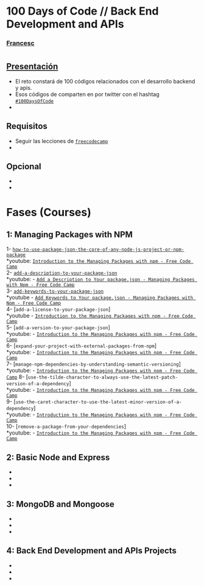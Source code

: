 # 100 Days of Code // Back End Development and APIs 
### [Francesc](https://github.com/FrancescAdPe)
#
## [Presentación](https://www.freecodecamp.org/learn/back-end-development-and-apis/)

- El reto constará de 100 códigos relacionados con el desarrollo backend y apis. 
- Esos códigos de comparten en por twitter con el hashtag [`#100DaysOfCode`](#100DaysOfCode)
- 

## Requisitos
- Seguir las lecciones de [`freecodecamp`](https://www.freecodecamp.org/learn/back-end-development-and-apis/)
-

## Opcional
- 
- 

# Fases (Courses)

## 1: Managing Packages with NPM
1- [`how-to-use-package-json-the-core-of-any-node-js-project-or-npm-package`](https://www.freecodecamp.org/learn/back-end-development-and-apis/managing-packages-with-npm/how-to-use-package-json-the-core-of-any-node-js-project-or-npm-package)  
        *youtube:
            [`Introduction to the Managing Packages with npm - Free Code Camp`](https://www.youtube.com/watch?v=LJqHGn2sOYQ&t=867s)  
2- [`add-a-description-to-your-package-json`](https://www.freecodecamp.org/learn/back-end-development-and-apis/managing-packages-with-npm/add-a-description-to-your-package-json)  
        *youtube:
            - [`Add a Description to Your package.json - Managing Packages with Npm - Free Code Camp`](https://www.youtube.com/watch?v=VKC0Har9Xwo&list=PL3vpzVxKa3PgP4ATc1xKzVMAVuftZ64-e&index=3)  
3- [`add-keywords-to-your-package-json`](https://www.freecodecamp.org/learn/back-end-development-and-apis/managing-packages-with-npm/add-keywords-to-your-package-json)  
        *youtube
            - [`Add Keywords to Your package.json - Managing Packages with Npm - Free Code Camp`](https://www.youtube.com/watch?v=LSzVQz28UnE&list=PL3vpzVxKa3PgP4ATc1xKzVMAVuftZ64-e&index=4)  
4- [`add-a-license-to-your-package-json`]  
        *youtube
            - [`Introduction to the Managing Packages with npm - Free Code Camp`](https://www.youtube.com/watch?v=LJqHGn2sOYQ&t=867s)  
5- [`add-a-version-to-your-package-json`]  
        *youtube:
            - [`Introduction to the Managing Packages with npm - Free Code Camp`](https://www.youtube.com/watch?v=LJqHGn2sOYQ&t=867s)  
6- [`expand-your-project-with-external-packages-from-npm`]  
        *youtube:
            - [`Introduction to the Managing Packages with npm - Free Code Camp`](https://www.youtube.com/watch?v=LJqHGn2sOYQ&t=867s)  
7- [`manage-npm-dependencies-by-understanding-semantic-versioning`]  
        *youtube:
            - [`Introduction to the Managing Packages with npm - Free Code Camp`](https://www.youtube.com/watch?v=LJqHGn2sOYQ&t=867s)
8- [`use-the-tilde-character-to-always-use-the-latest-patch-version-of-a-dependency`]  
        *youtube:
            - [`Introduction to the Managing Packages with npm - Free Code Camp`](https://www.youtube.com/watch?v=LJqHGn2sOYQ&t=867s)  
9- [`use-the-caret-character-to-use-the-latest-minor-version-of-a-dependency`]  
        *youtube:
            - [`Introduction to the Managing Packages with npm - Free Code Camp`](https://www.youtube.com/watch?v=LJqHGn2sOYQ&t=867s)  
10- [`remove-a-package-from-your-dependencies`]  
        *youtube:
            - [`Introduction to the Managing Packages with npm - Free Code Camp`](https://www.youtube.com/watch?v=LJqHGn2sOYQ&t=867s)  

## 2: Basic Node and Express
- 
- 
-

## 3: MongoDB and Mongoose
- 
-
-

## 4: Back End Development and APIs Projects
- 
- 
- 


